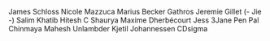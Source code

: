 James Schloss
Nicole Mazzuca
Marius Becker
Gathros
Jeremie Gillet (- Jie -)
Salim Khatib
Hitesh C
Shaurya
Maxime Dherbécourt
Jess 3Jane
Pen Pal
Chinmaya Mahesh
Unlambder
Kjetil Johannessen
CDsigma
